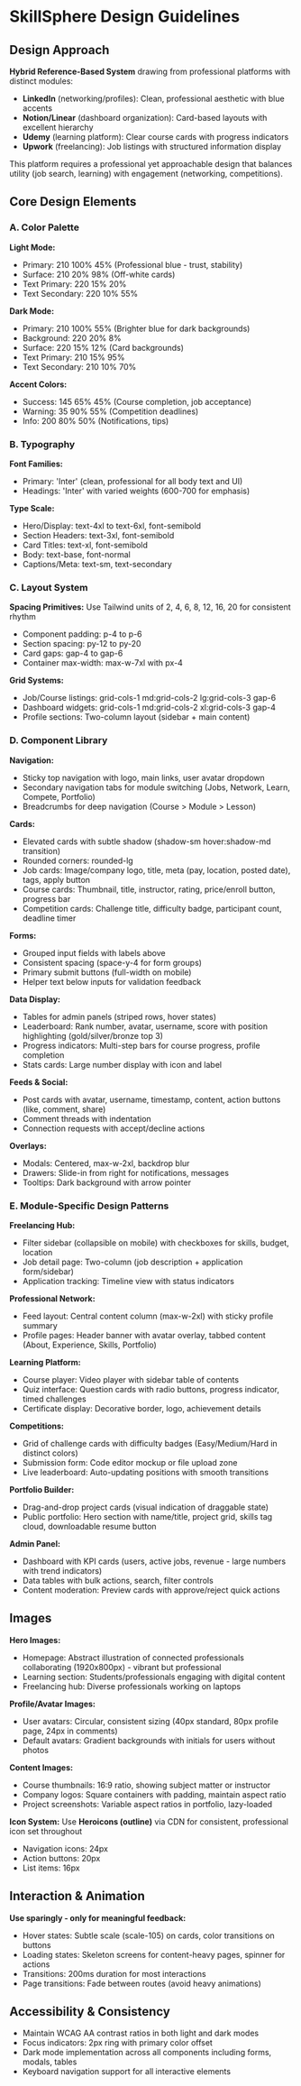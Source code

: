 # SkillSphere Design Guidelines

## Design Approach

**Hybrid Reference-Based System** drawing from professional platforms with distinct modules:
- **LinkedIn** (networking/profiles): Clean, professional aesthetic with blue accents
- **Notion/Linear** (dashboard organization): Card-based layouts with excellent hierarchy
- **Udemy** (learning platform): Clear course cards with progress indicators
- **Upwork** (freelancing): Job listings with structured information display

This platform requires a professional yet approachable design that balances utility (job search, learning) with engagement (networking, competitions).

## Core Design Elements

### A. Color Palette

**Light Mode:**
- Primary: 210 100% 45% (Professional blue - trust, stability)
- Surface: 210 20% 98% (Off-white cards)
- Text Primary: 220 15% 20%
- Text Secondary: 220 10% 55%

**Dark Mode:**
- Primary: 210 100% 55% (Brighter blue for dark backgrounds)
- Background: 220 20% 8%
- Surface: 220 15% 12% (Card backgrounds)
- Text Primary: 210 15% 95%
- Text Secondary: 210 10% 70%

**Accent Colors:**
- Success: 145 65% 45% (Course completion, job acceptance)
- Warning: 35 90% 55% (Competition deadlines)
- Info: 200 80% 50% (Notifications, tips)

### B. Typography

**Font Families:**
- Primary: 'Inter' (clean, professional for all body text and UI)
- Headings: 'Inter' with varied weights (600-700 for emphasis)

**Type Scale:**
- Hero/Display: text-4xl to text-6xl, font-semibold
- Section Headers: text-3xl, font-semibold
- Card Titles: text-xl, font-semibold
- Body: text-base, font-normal
- Captions/Meta: text-sm, text-secondary

### C. Layout System

**Spacing Primitives:** Use Tailwind units of 2, 4, 6, 8, 12, 16, 20 for consistent rhythm
- Component padding: p-4 to p-6
- Section spacing: py-12 to py-20
- Card gaps: gap-4 to gap-6
- Container max-width: max-w-7xl with px-4

**Grid Systems:**
- Job/Course listings: grid-cols-1 md:grid-cols-2 lg:grid-cols-3 gap-6
- Dashboard widgets: grid-cols-1 md:grid-cols-2 xl:grid-cols-3 gap-4
- Profile sections: Two-column layout (sidebar + main content)

### D. Component Library

**Navigation:**
- Sticky top navigation with logo, main links, user avatar dropdown
- Secondary navigation tabs for module switching (Jobs, Network, Learn, Compete, Portfolio)
- Breadcrumbs for deep navigation (Course > Module > Lesson)

**Cards:**
- Elevated cards with subtle shadow (shadow-sm hover:shadow-md transition)
- Rounded corners: rounded-lg
- Job cards: Image/company logo, title, meta (pay, location, posted date), tags, apply button
- Course cards: Thumbnail, title, instructor, rating, price/enroll button, progress bar
- Competition cards: Challenge title, difficulty badge, participant count, deadline timer

**Forms:**
- Grouped input fields with labels above
- Consistent spacing (space-y-4 for form groups)
- Primary submit buttons (full-width on mobile)
- Helper text below inputs for validation feedback

**Data Display:**
- Tables for admin panels (striped rows, hover states)
- Leaderboard: Rank number, avatar, username, score with position highlighting (gold/silver/bronze top 3)
- Progress indicators: Multi-step bars for course progress, profile completion
- Stats cards: Large number display with icon and label

**Feeds & Social:**
- Post cards with avatar, username, timestamp, content, action buttons (like, comment, share)
- Comment threads with indentation
- Connection requests with accept/decline actions

**Overlays:**
- Modals: Centered, max-w-2xl, backdrop blur
- Drawers: Slide-in from right for notifications, messages
- Tooltips: Dark background with arrow pointer

### E. Module-Specific Design Patterns

**Freelancing Hub:**
- Filter sidebar (collapsible on mobile) with checkboxes for skills, budget, location
- Job detail page: Two-column (job description + application form/sidebar)
- Application tracking: Timeline view with status indicators

**Professional Network:**
- Feed layout: Central content column (max-w-2xl) with sticky profile summary
- Profile pages: Header banner with avatar overlay, tabbed content (About, Experience, Skills, Portfolio)

**Learning Platform:**
- Course player: Video player with sidebar table of contents
- Quiz interface: Question cards with radio buttons, progress indicator, timed challenges
- Certificate display: Decorative border, logo, achievement details

**Competitions:**
- Grid of challenge cards with difficulty badges (Easy/Medium/Hard in distinct colors)
- Submission form: Code editor mockup or file upload zone
- Live leaderboard: Auto-updating positions with smooth transitions

**Portfolio Builder:**
- Drag-and-drop project cards (visual indication of draggable state)
- Public portfolio: Hero section with name/title, project grid, skills tag cloud, downloadable resume button

**Admin Panel:**
- Dashboard with KPI cards (users, active jobs, revenue - large numbers with trend indicators)
- Data tables with bulk actions, search, filter controls
- Content moderation: Preview cards with approve/reject quick actions

## Images

**Hero Images:**
- Homepage: Abstract illustration of connected professionals collaborating (1920x800px) - vibrant but professional
- Learning section: Students/professionals engaging with digital content
- Freelancing hub: Diverse professionals working on laptops

**Profile/Avatar Images:**
- User avatars: Circular, consistent sizing (40px standard, 80px profile page, 24px in comments)
- Default avatars: Gradient backgrounds with initials for users without photos

**Content Images:**
- Course thumbnails: 16:9 ratio, showing subject matter or instructor
- Company logos: Square containers with padding, maintain aspect ratio
- Project screenshots: Variable aspect ratios in portfolio, lazy-loaded

**Icon System:**
Use **Heroicons (outline)** via CDN for consistent, professional icon set throughout
- Navigation icons: 24px
- Action buttons: 20px
- List items: 16px

## Interaction & Animation

**Use sparingly - only for meaningful feedback:**
- Hover states: Subtle scale (scale-105) on cards, color transitions on buttons
- Loading states: Skeleton screens for content-heavy pages, spinner for actions
- Transitions: 200ms duration for most interactions
- Page transitions: Fade between routes (avoid heavy animations)

## Accessibility & Consistency

- Maintain WCAG AA contrast ratios in both light and dark modes
- Focus indicators: 2px ring with primary color offset
- Dark mode implementation across all components including forms, modals, tables
- Keyboard navigation support for all interactive elements